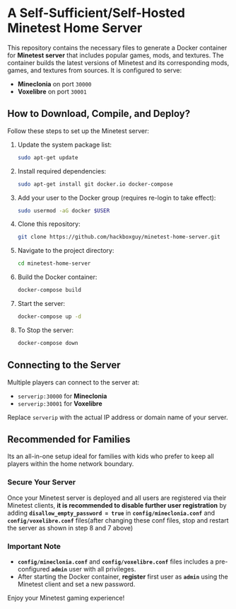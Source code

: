 # A Self-Sufficient/Self-Hosted Minetest Home Server

This repository contains the necessary files to generate a Docker container for **Minetest server** that includes popular games, mods, and textures. The container builds the latest versions of Minetest and its corresponding mods, games, and textures from sources. It is configured to serve:

- **Mineclonia** on port `30000`
- **Voxelibre** on port `30001`

## How to Download, Compile, and Deploy?

Follow these steps to set up the Minetest server:

1. Update the system package list:
   ```bash
   sudo apt-get update
   ```

2. Install required dependencies:
   ```bash
   sudo apt-get install git docker.io docker-compose
   ```

3. Add your user to the Docker group (requires re-login to take effect):
   ```bash
   sudo usermod -aG docker $USER
   ```

4. Clone this repository:
   ```bash
   git clone https://github.com/hackboxguy/minetest-home-server.git
   ```

5. Navigate to the project directory:
   ```bash
   cd minetest-home-server
   ```

6. Build the Docker container:
   ```bash
   docker-compose build
   ```

7. Start the server:
   ```bash
   docker-compose up -d
   ```

8. To Stop the server:
   ```bash
   docker-compose down
   ```


## Connecting to the Server

Multiple players can connect to the server at:
- `serverip:30000` for **Mineclonia**
- `serverip:30001` for **Voxelibre**

Replace `serverip` with the actual IP address or domain name of your server.

## Recommended for Families

Its an all-in-one setup ideal for families with kids who prefer to keep all players within the home network boundary. 

### Secure Your Server

Once your Minetest server is deployed and all users are registered via their Minetest clients, **it is recommended to disable further user registration** by adding **`disallow_empty_password = true`** in **`config/mineclonia.conf`** and **`config/voxelibre.conf`** files(after changing these conf files, stop and restart the server as shown in step 8 and 7 above)

### Important Note

- **`config/mineclonia.conf`** and **`config/voxelibre.conf`** files includes a pre-configured **`admin`** user with all privileges.
- After starting the Docker container, **register** first user as **`admin`** using the Minetest client and set a new password.

Enjoy your Minetest gaming experience!

